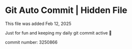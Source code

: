 # Git Auto Commit | Hidden File

This file was added Feb 12, 2025

Just for fun and keeping my daily git commit active 🤪

commit number: 3250866
